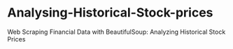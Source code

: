 # Analysing-Historical-Stock-prices
Web Scraping Financial Data with BeautifulSoup: Analyzing Historical Stock Prices
